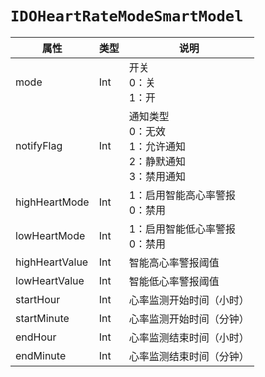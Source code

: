 # `IDOHeartRateModeSmartModel`

| 属性           | 类型 | 说明                                                         |
| -------------- | ---- | ------------------------------------------------------------ |
| mode           | Int  | 开关<br/>0：关<br/>1：开                                     |
| notifyFlag     | Int  | 通知类型<br/>0：无效<br/>1：允许通知<br/>2：静默通知<br/>3：禁用通知 |
| highHeartMode  | Int  | 1：启用智能高心率警报<br/>0：禁用                            |
| lowHeartMode   | Int  | 1：启用智能低心率警报<br/>0：禁用                            |
| highHeartValue | Int  | 智能高心率警报阈值                                           |
| lowHeartValue  | Int  | 智能低心率警报阈值                                           |
| startHour      | Int  | 心率监测开始时间（小时）                                     |
| startMinute    | Int  | 心率监测开始时间（分钟）                                     |
| endHour        | Int  | 心率监测结束时间（小时）                                     |
| endMinute      | Int  | 心率监测结束时间（分钟）                                     |

